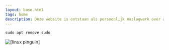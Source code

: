```yaml
---
layout: base.html
tags: home
description: Deze website is ontstaan als persoonlijk naslagwerk over allerlei meestal linux gerelateerde onderwerpen. De terminal is een van de redenen die me zo aantrekt in linux. De terminal brengt de goede oude tijd weer naar het heden. Ondanks de simpele interface kun je verassend efficient werken, dat bewijst ook deze blog.
---
```


```
sudo apt remove sudo
```

![[linux pinguin]](/img/linux-os-1_w100.svg)